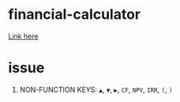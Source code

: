 # financial-calculator

[Link here](https://hoyongj.github.io/financial-calculator)


# issue

1. NON-FUNCTION KEYS: `▲`, `▼`, `▶`, `CF`, `NPV`, `IRR`, `(`, `)`